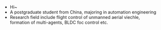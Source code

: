 - Hi~
- A postgraduate student from China, majoring in automation engineering
- Research field include flight control of unmanned aerial viechle, formation of multi-agents, BLDC foc control etc.
<!---
liaozhixiang/liaozhixiang is a ✨ special ✨ repository because its `README.md` (this file) appears on your GitHub profile.
You can click the Preview link to take a look at your changes.
--->
